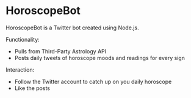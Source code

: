 # HoroscopeBot

HoroscopeBot is a Twitter bot created using Node.js.

Functionality:
- Pulls from Third-Party Astrology API
- Posts daily tweets of horoscope moods and readings for every sign

Interaction:
- Follow the Twitter account to catch up on you daily horoscope
- Like the posts
